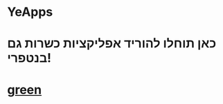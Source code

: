 
# YeApps
# כאן תוחלו להוריד אפליקציות כשרות גם בנטפרי!
# <a href="https://yitzhakapps.github.io/" class="myButton">green</a>
